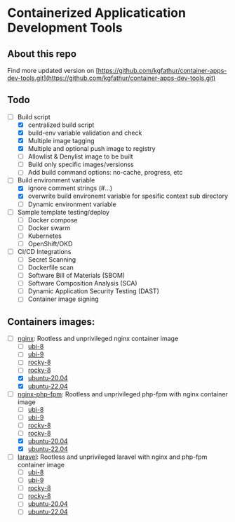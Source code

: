 # Containerized Applicatication Development Tools

## About this repo

Find more updated version on [https://github.com/kgfathur/container-apps-dev-tools.git](https://github.com/kgfathur/container-apps-dev-tools.git)

## Todo

- [ ] Build script
  - [x] centralized build script
  - [x] build-env variable validation and check
  - [x] Multiple image tagging
  - [x] Multiple and optional push image to registry
  - [ ] Allowlist & Denylist image to be built
  - [ ] Build only specific images/versionss
  - [ ] Add build command options: no-cache, progress, etc
- [ ] Build environment variable
  - [x] ignore comment strings (#...)
  - [x] overwrite build environemt variable for spesific context sub directory
  - [ ] Dynamic environment variable
- [ ] Sample template testing/deploy
  - [ ] Docker compose
  - [ ] Docker swarm
  - [ ] Kubernetes
  - [ ] OpenShift/OKD
- [ ] CI/CD Integrations
  - [ ] Secret Scanning
  - [ ] Dockerfile scan
  - [ ] Software Bill of Materials (SBOM)
  - [ ] Software Composition Analysis (SCA)
  - [ ] Dynamic Application Security Testing (DAST)
  - [ ] Container image signing

## Containers images:

- [ ] [nginx](nginx): Rootless and unprivileged nginx container image
  - [ ] [ubi-8](nginx/ubi-8)
  - [ ] [ubi-9](nginx/ubi-9)
  - [ ] [rocky-8](nginx/rocky-8)
  - [ ] [rocky-8](nginx/rocky-9)
  - [x] [ubuntu-20.04](nginx/ubuntu-20.04)
  - [x] [ubuntu-22.04](nginx/ubuntu-22.04)
- [ ] [nginx-php-fpm](nginx-php-fpm): Rootless and unprivileged php-fpm with nginx container image
  - [ ] [ubi-8](nginx-php-fpm/ubi-8)
  - [ ] [ubi-9](nginx-php-fpm/ubi-9)
  - [ ] [rocky-8](nginx-php-fpm/rocky-8)
  - [ ] [rocky-8](nginx-php-fpm/rocky-9)
  - [x] [ubuntu-20.04](nginx-php-fpm/ubuntu-20.04)
  - [x] [ubuntu-22.04](nginx-php-fpm/ubuntu-22.04)
- [ ] [laravel](laravel): Rootless and unprivileged laravel with nginx and php-fpm container image
  - [ ] [ubi-8](laravel/ubi-8)
  - [ ] [ubi-9](laravel/ubi-9)
  - [ ] [rocky-8](laravel/rocky-8)
  - [ ] [rocky-8](laravel/rocky-9)
  - [ ] [ubuntu-20.04](laravel/ubuntu-20.04)
  - [ ] [ubuntu-22.04](laravel/ubuntu-22.04)
